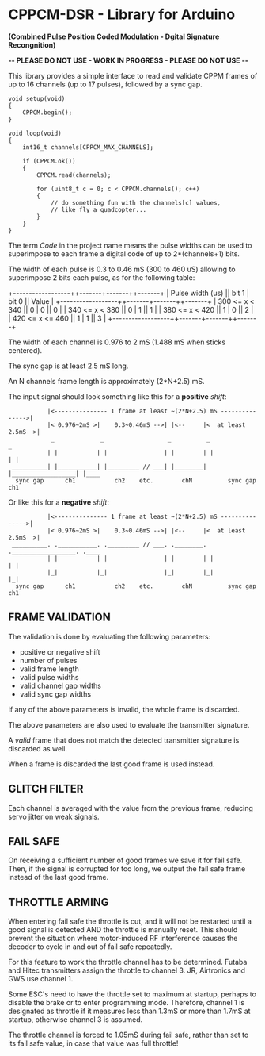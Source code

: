 CPPCM-DSR - Library for Arduino
=============================================================================
**(Combined Pulse Position Coded Modulation - Dgital Signature Recongnition)**

**-- PLEASE DO NOT USE - WORK IN PROGRESS - PLEASE DO NOT USE --**

This library provides a simple interface to read and validate CPPM frames of
up to 16 channels (up to 17 pulses), followed by a sync gap.

    void setup(void)
    {
        CPPCM.begin();
    }

    void loop(void)
    {
        int16_t channels[CPPCM_MAX_CHANNELS];

        if (CPPCM.ok())
        {
            CPPCM.read(channels);

            for (uint8_t c = 0; c < CPPCM.channels(); c++)
            {
                // do something fun with the channels[c] values,
                // like fly a quadcopter...
            }
        }
    }

The term *Code* in the project name means the pulse widths can be used to
superimpose to each frame a digital code of up to 2*(channels+1) bits.

The width of each pulse is 0.3 to 0.46 mS (300 to 460 uS) allowing to superimpose
2 bits each pulse, as for the following table:

+------------------++-------+-------++-------+
| Pulse width (us) || bit 1 | bit 0 || Value |
+------------------++-------+-------++-------+
| 300 <= x <  340  ||   0   |   0   ||   0   |
| 340 <= x <  380  ||   0   |   1   ||   1   |
| 380 <= x <  420  ||   1   |   0   ||   2   |
| 420 <= x <= 460  ||   1   |   1   ||   3   |
+------------------++-------+-------++-------+

The width of each channel is 0.976 to 2 mS (1.488 mS when sticks centered).

The sync gap is at least 2.5 mS long.

An N channels frame length is approximately (2*N+2.5) mS.

The input signal should look something like this for a **positive** *shift*:

               |<--------------- 1 frame at least ~(2*N+2.5) mS --------------->|
               |< 0.976~2mS >|    0.3~0.46mS -->| |<--     |<  at least 2.5mS  >|
                _             _                  _          _                    _
               | |           | |                | |        | |                  | |    
     __________| |___________| |_________ // ___| |________| |__________________| |____
      sync gap      ch1           ch2    etc.        chN          sync gap          ch1

Or like this for a **negative** *shift*:

               |<--------------- 1 frame at least ~(2*N+2.5) mS --------------->|
               |< 0.976~2mS >|    0.3~0.46mS -->| |<--     |<  at least 2.5mS  >|
     __________. .___________. ._________ // ___. .________. .__________________. .____
               | |           | |                | |        | |                  | |
               |_|           |_|                |_|        |_|                  |_|
      sync gap      ch1           ch2    etc.        chN          sync gap          ch1

## FRAME VALIDATION

The validation is done by evaluating the following parameters:

- positive or negative shift
- number of pulses
- valid frame length
- valid pulse widths
- valid channel gap widths
- valid sync gap widths

If any of the above parameters is invalid, the whole frame is discarded.

The above parameters are also used to evaluate the transmitter signature.

A *valid* frame that does not match the detected transmitter signature is
discarded as well.

When a frame is discarded the last good frame is used instead.

## GLITCH FILTER

Each channel is averaged with the value from the previous frame, reducing
servo jitter on weak signals.

## FAIL SAFE

On receiving a sufficient number of good frames we save it for fail safe. 
Then, if the signal is corrupted for too long, we output the fail safe frame
instead of the last good frame.  

## THROTTLE ARMING

When entering fail safe the throttle is cut, and it will not be restarted 
until a good signal is detected AND the throttle is manually reset. This 
should prevent the situation where motor-induced RF interference causes 
the decoder to cycle in and out of fail safe repeatedly.  

For this feature to work the throttle channel has to be determined. Futaba 
and Hitec transmitters assign the throttle to channel 3. JR, Airtronics and 
GWS use channel 1. 

Some ESC's need to have the throttle set to maximum at startup, perhaps to 
disable the brake or to enter programming mode. Therefore, channel 1 is 
designated as throttle if it measures less than 1.3mS or more than 1.7mS at 
startup, otherwise channel 3 is assumed. 

The throttle channel is forced to 1.05mS during fail safe, rather than set
to its fail safe value, in case that value was full throttle! 

